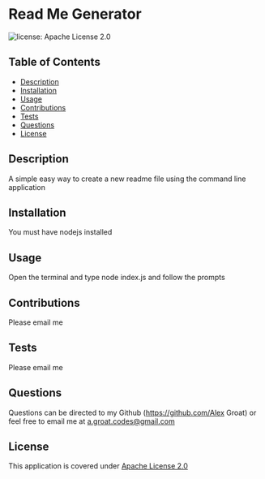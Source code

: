 # Read Me Generator

![license: Apache License 2.0](https://img.shields.io/badge/license-Apache%20License%202.0-green)

## Table of Contents 
- [Description](#Description)
- [Installation](#Installation)
- [Usage](#Usage)
- [Contributions](#Contributions)
- [Tests](#Tests)
- [Questions](#Questions)
- [License](#License)
    
## Description
A simple easy way to create a new readme file using the command line application
    
## Installation
You must have nodejs installed
    
## Usage 
Open the terminal and type node index.js and follow the prompts
        
## Contributions
Please email me
    
## Tests
Please email me
    
## Questions 
Questions can be directed to my Github (https://github.com/Alex Groat) or feel free to email me at a.groat.codes@gmail.com 

## License 
This application is covered under [Apache License 2.0](https://opensource.org/licenses/Apache-2.0) 
    
